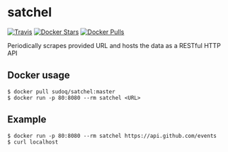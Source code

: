 # satchel
[![Travis](https://img.shields.io/travis/SudoQ/satchel.svg)](https://travis-ci.org/SudoQ/satchel)
[![Docker Stars](https://img.shields.io/docker/stars/sudoq/satchel.svg)](https://hub.docker.com/r/sudoq/satchel/)
[![Docker Pulls](https://img.shields.io/docker/pulls/sudoq/satchel.svg)](https://hub.docker.com/r/sudoq/satchel/)

Periodically scrapes provided URL and hosts the data as a RESTful HTTP API

## Docker usage
```
$ docker pull sudoq/satchel:master
$ docker run -p 80:8080 --rm satchel <URL>
```

## Example
```
$ docker run -p 80:8080 --rm satchel https://api.github.com/events
$ curl localhost
```
